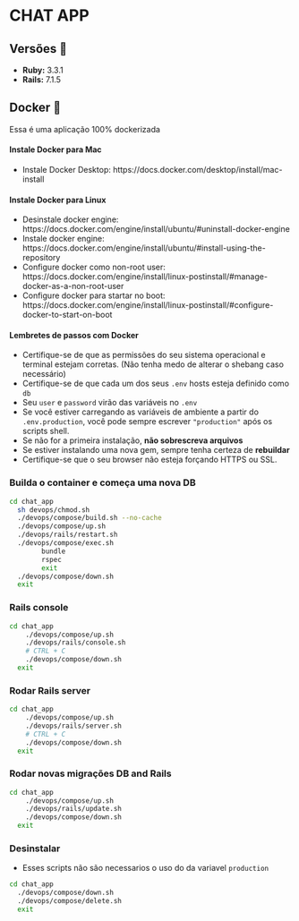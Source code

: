 # CHAT APP

## Versões :gem:
* **Ruby:** 3.3.1
* **Rails:** 7.1.5

## Docker :whale:

<p>Essa é uma aplicação 100% dockerizada</p>

#### Instale Docker para Mac
<ul>
    <li>Instale Docker Desktop: https://docs.docker.com/desktop/install/mac-install </li>
</ul>

#### Instale Docker para Linux
<ul>
    <li>Desinstale docker engine: https://docs.docker.com/engine/install/ubuntu/#uninstall-docker-engine</li>
    <li>Instale docker engine: https://docs.docker.com/engine/install/ubuntu/#install-using-the-repository</li>
    <li>Configure docker como non-root user: https://docs.docker.com/engine/install/linux-postinstall/#manage-docker-as-a-non-root-user</li>
    <li>Configure docker para startar no boot: https://docs.docker.com/engine/install/linux-postinstall/#configure-docker-to-start-on-boot</li>
</ul>

#### Lembretes de passos com Docker

- Certifique-se de que as permissões do seu sistema operacional e terminal estejam corretas. (Não tenha medo de alterar o shebang caso necessário)
- Certifique-se de que cada um dos seus `.env` hosts esteja definido como `db`
- Seu `user` e `password` virão das variáveis no `.env`
- Se você estiver carregando as variáveis de ambiente a partir do `.env.production`, você pode sempre escrever `"production"` após os scripts shell.
- Se não for a primeira instalação, **não sobrescreva arquivos**
- Se estiver instalando uma nova gem, sempre tenha certeza de **rebuildar**
- Certifique-se que o seu browser não esteja forçando HTTPS ou SSL.



### Builda o container e começa uma nova DB


```bash
cd chat_app
  sh devops/chmod.sh
  ./devops/compose/build.sh --no-cache
  ./devops/compose/up.sh
  ./devops/rails/restart.sh
  ./devops/compose/exec.sh
        bundle
        rspec
        exit
  ./devops/compose/down.sh
  exit
```

### Rails console

```bash
cd chat_app
    ./devops/compose/up.sh
    ./devops/rails/console.sh
    # CTRL + C
    ./devops/compose/down.sh
  exit
```


### Rodar Rails server

```bash
cd chat_app
    ./devops/compose/up.sh
    ./devops/rails/server.sh
    # CTRL + C
    ./devops/compose/down.sh
  exit
```

### Rodar novas migrações  DB and Rails

```bash
cd chat_app
    ./devops/compose/up.sh
    ./devops/rails/update.sh
    ./devops/compose/down.sh
  exit
```

### Desinstalar

- Esses scripts não são necessarios o uso do da variavel `production`

```bash
cd chat_app
  ./devops/compose/down.sh
  ./devops/compose/delete.sh
  exit
```